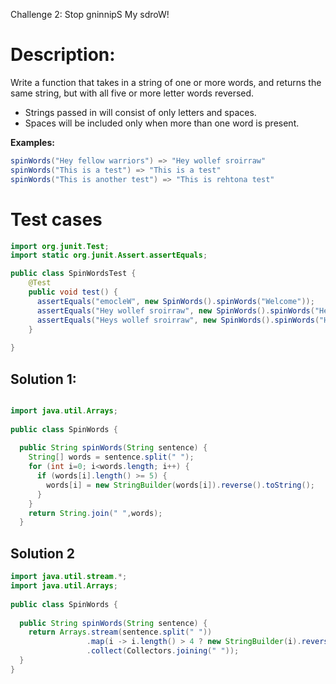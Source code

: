 Challenge 2: Stop gninnipS My sdroW!

# Description:

Write a function that takes in a string of one or more words, and returns the same string, but with all five or more letter words reversed.

- Strings passed in will consist of only letters and spaces.
- Spaces will be included only when more than one word is present.

**Examples:**

```java
spinWords("Hey fellow warriors") => "Hey wollef sroirraw" 
spinWords("This is a test") => "This is a test" 
spinWords("This is another test") => "This is rehtona test"
```

# Test cases
```java
import org.junit.Test;
import static org.junit.Assert.assertEquals;

public class SpinWordsTest {
    @Test
    public void test() {
      assertEquals("emocleW", new SpinWords().spinWords("Welcome"));
      assertEquals("Hey wollef sroirraw", new SpinWords().spinWords("Hey fellow warriors"));
      assertEquals("Heys wollef sroirraw", new SpinWords().spinWords("Heys fellow warriors"));
    }
    
}
```

## Solution 1:

```java

import java.util.Arrays;
 
public class SpinWords {
 
  public String spinWords(String sentence) {
    String[] words = sentence.split(" ");
    for (int i=0; i<words.length; i++) {
      if (words[i].length() >= 5) {
        words[i] = new StringBuilder(words[i]).reverse().toString();
      }
    }
    return String.join(" ",words);
  }
```

## Solution 2

```java
import java.util.stream.*;
import java.util.Arrays;
 
public class SpinWords {
 
  public String spinWords(String sentence) {
    return Arrays.stream(sentence.split(" "))
                 .map(i -> i.length() > 4 ? new StringBuilder(i).reverse().toString() : i)
                 .collect(Collectors.joining(" "));
  }
}
```
